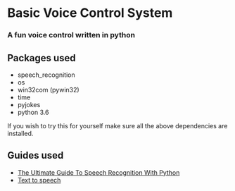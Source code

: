 # Basic Voice Control System
### A fun voice control written in python

## Packages used
- speech_recognition
- os
- win32com (pywin32)
- time
- pyjokes
- python 3.6

If you wish to try this for yourself make sure all the above dependencies are installed.

## Guides used
- [The Ultimate Guide To Speech Recognition With Python](https://realpython.com/python-speech-recognition/)
- [Text to speech](https://pythonprogramminglanguage.com/text-to-speech/)